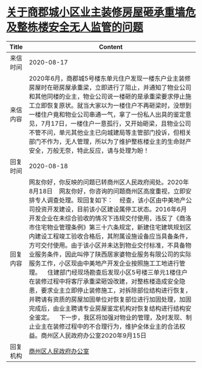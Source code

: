 # <a href="http://www.shangluo.gov.cn/zmhd/ldxxxx.jsp?urltype=leadermail.LeaderMailContentUrl&wbtreeid=1112&leadermailid=6331">关于商郡城小区业主装修房屋砸承重墙危及整栋楼安全无人监管的问题</a>
|Title|Content|
|:---:|---|
|来信时间|2020-08-17|
|来信内容|2020年6月，商郡城5号楼东单元住户发现一楼东户业主装修房屋时在砸房屋承重梁，立即进行了阻止，并通知了物业公司和其他同楼的业主，物业公司说一楼砸的是承重梁要求停止施工立即恢复原状。就当大家以为一楼住户不再砸梁时，没想到一楼住户竟和物业公司串通一气，拿了一份私人出具的鉴定意见，7月17日，一楼住户一意孤行，又开始砸梁，且物业公司不管不问，单元其他业主已向城建局等主管部门投诉，但相关部门不作为，无人管理，所以为了维护整栋楼业主的生命财产安全，万般无奈，特此反应，请与处理为盼！|
|回复时间|2020-08-18|
|回复内容|网友你好，你反映的问题已转商州区人民政府阅处。2020年8月18日    网友你好，你咨询的问题商州区高度重视，立即安排专人调查处理。现回复如下：    经查，该小区由中美地产公司投资开发建设，目前该小区建设属停工状态。2016年6月开发企业在未综合验收的情况下违规交付使用，违反了《商洛市住宅物业管理条例》第三十六条规定，新建住宅建筑规划区内建设工程竣工验收合格后，其附属设施设备应当具备条件，方可交付使用。由于该小区并未达到物业交付标准，不具备物业服务条件，因此叫停了陕西居家婆物业服务有限公司的实际服务工作，小区现由中美地产开发企业按照施工工地进行管理。    住建部门经现场勘查后发现小区5号楼三单元1楼住户在装修过程中将客厅承重梁砸毁改建，对整栋楼造成安全隐患，要求业主立即停止装修施工，对拆除部位结构进行恢复，并聘请有资质的房屋加固单位对恢复部位进行加固处理，加固完成后，由业主聘请专业房屋鉴定机构对恢复结构进行结构安全鉴定。    下一步，我区将加强对物业的管理，及时发现、制止业主在装修过程中的不合理行为，维护全体业主的合法权益。商州区人民政府办公室2020年9月15日|
|回复机构|<a href="../../categories/agencies/商州区人民政府办公室.md">商州区人民政府办公室</a>|